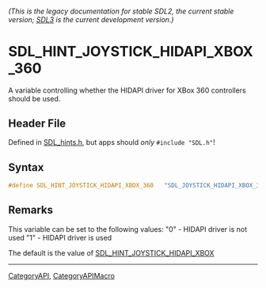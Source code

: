 ###### (This is the legacy documentation for stable SDL2, the current stable version; [SDL3](https://wiki.libsdl.org/SDL3/) is the current development version.)
# SDL_HINT_JOYSTICK_HIDAPI_XBOX_360

A variable controlling whether the HIDAPI driver for XBox 360 controllers should be used.

## Header File

Defined in [SDL_hints.h](https://github.com/libsdl-org/SDL/blob/SDL2/include/SDL_hints.h), but apps should _only_ `#include "SDL.h"`!

## Syntax

```c
#define SDL_HINT_JOYSTICK_HIDAPI_XBOX_360   "SDL_JOYSTICK_HIDAPI_XBOX_360"
```

## Remarks

This variable can be set to the following values: "0" - HIDAPI driver is
not used "1" - HIDAPI driver is used

The default is the value of
[SDL_HINT_JOYSTICK_HIDAPI_XBOX](SDL_HINT_JOYSTICK_HIDAPI_XBOX)

----
[CategoryAPI](CategoryAPI), [CategoryAPIMacro](CategoryAPIMacro)

